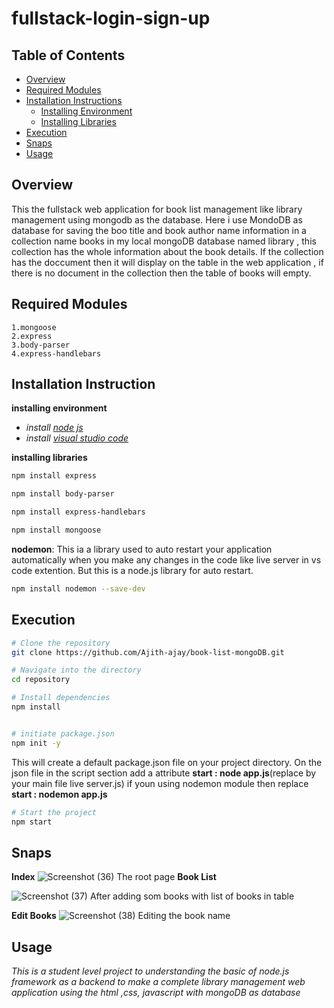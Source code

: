 # fullstack-login-sign-up

## Table of Contents
- [Overview](#overview)
- [Required Modules](#required-modules)
- [Installation Instructions](#installation-instruction)
  - [Installing Environment](#installing_environment)
  - [Installing Libraries](#installing_libraries)
- [Execution](#execution)
- [Snaps](#snaps)
- [Usage](#usage)
  

## Overview

This the fullstack web application for book list management like library management using mongodb as the database.
Here i use MondoDB as database for saving the boo title and book author name information in a collection name books in my local mongoDB database named library , this collection has the whole information about the book details. If the collection has the doccument then it will display on the table in the web application , if there is no document in the collection then the table of books will empty. 

## Required Modules

    1.mongoose
    2.express
    3.body-parser
    4.express-handlebars

## Installation Instruction

**installing environment**

- *install [node js](https://nodejs.org/en)*
- *install [visual studio code](https://code.visualstudio.com/download)*

**installing libraries**

```bash
npm install express
```
```bash
npm install body-parser
```
```bash
npm install express-handlebars
```
```bash
npm install mongoose
```
**nodemon**: This ia a library used to auto restart your application automatically when you make any changes in the code like live server in vs code extention. But this is a node.js library for auto restart.

```bash
npm install nodemon --save-dev
```

## Execution

```bash
# Clone the repository
git clone https://github.com/Ajith-ajay/book-list-mongoDB.git

# Navigate into the directory
cd repository

# Install dependencies
npm install
```
```bash

# initiate package.json
npm init -y
```
This will create a default package.json file on your project directory. On the json file in the script section add a attribute **start : node app.js**(replace by your main file live server.js)
if youn using nodemon module then replace **start : nodemon app.js** 
```bash
# Start the project
npm start
```

## Snaps
**Index**
![Screenshot (36)](https://github.com/user-attachments/assets/85a5c390-d031-41cf-a913-5754c0a213e0)
The root page
**Book List**

![Screenshot (37)](https://github.com/user-attachments/assets/3358599f-09e5-480d-a7dc-0bd23215a340)
After adding som books with list of books in table

**Edit Books**
![Screenshot (38)](https://github.com/user-attachments/assets/74f4612d-624c-435f-87e0-1ac570715654)
Editing the book name

## Usage
*This is a student level project to understanding the basic of node.js framework as a backend to make a complete library management web application using the html ,css, javascript with mongoDB as database* 
